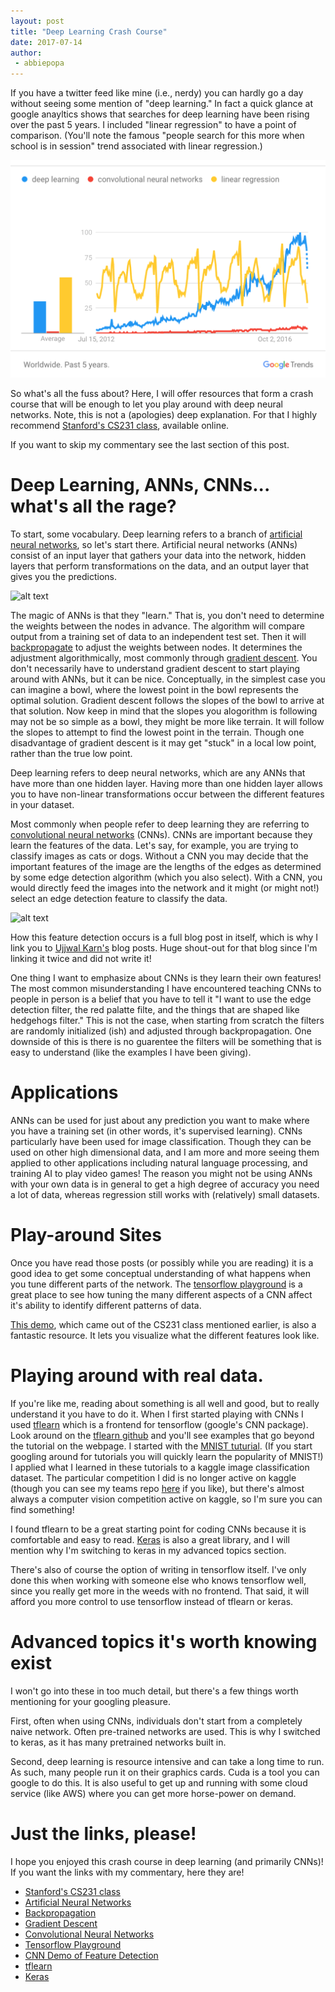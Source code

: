 ```yaml
---
layout: post
title: "Deep Learning Crash Course"
date: 2017-07-14
author:
 - abbiepopa
---
```


If you have a twitter feed like mine (i.e., nerdy) you can hardly go a day without seeing some mention of "deep learning." In fact a quick glance at google anayltics 
shows that searches for deep learning have been rising over the past 5 years. I included "linear regression" to have a point of comparison. (You'll note the famous 
"people search for this more when school is in session" trend associated with linear regression.)

![alt text](https://github.com/abbiepopa/blog_post_drafts/blob/master/Screen%20Shot%202017-07-12%20at%2010.28.35%20AM.png?raw=true  "Google Analytics Graph")

So what's all the fuss about? Here, I will offer resources that form a crash course that will be enough to let you play around with deep neural networks. Note, this is not a (apologies) deep
 explanation. For that I highly recommend [Stanford's CS231 class](http://cs231n.stanford.edu/), available online.
 
If you want to skip my commentary see the last section of this post.

# Deep Learning, ANNs, CNNs... what's all the rage? 

To start, some vocabulary. Deep learning refers to a branch of [artificial neural networks](https://ujjwalkarn.me/2016/08/09/quick-intro-neural-networks/), so let's 
start there. Artificial neural networks (ANNs) consist of an input layer that gathers your data into the network, hidden layers that perform transformations on the data, and an
output layer that gives you the predictions.

![alt text](https://ujwlkarn.files.wordpress.com/2016/08/screen-shot-2016-08-09-at-4-19-50-am.png?w=996&h=736 "Graph from the 'artifical neural networks' link")

The magic of ANNs is that they "learn." That is, you don't need to determine the weights between the nodes in advance. The algorithm will compare output from a training set
of data to an independent test set. Then it will [backpropagate](https://en.wikipedia.org/wiki/Backpropagation) to adjust the weights between nodes. It determines the
adjustment algorithmically, most commonly through [gradient descent](https://github.com/mattnedrich/GradientDescentExample). You don't necessarily have to understand gradient
descent to start playing around with ANNs, but it can be nice. Conceptually, in the simplest case you can imagine a bowl, where the lowest point in the bowl represents 
the optimal solution. Gradient descent follows the slopes of the bowl to arrive at that solution. Now keep in mind that the slopes you alogorithm is following may not
be so simple as a bowl, they might be more like terrain. It will follow the slopes to attempt to find the lowest point in the terrain. Though one disadvantage of gradient
descent is it may get "stuck" in a local low point, rather than the true low point.

Deep learning refers to deep neural networks, which are any ANNs that have more than one hidden layer. Having more than one hidden layer allows you to have non-linear transformations
occur between the different features in your dataset.

Most commonly when people refer to deep learning they are referring to [convolutional neural networks](https://ujjwalkarn.me/2016/08/11/intuitive-explanation-convnets/) 
(CNNs). CNNs are important because they learn the features of the data. Let's say, for example, you are trying to classify images as cats or dogs. Without a CNN you may 
decide that the important features of the image are the lengths of the edges as determined by some edge detection algorithm (which you also select). With a CNN, you would
directly feed the images into the network and it might (or might not!) select an edge detection feature to classify the data. 

![alt text](https://ujwlkarn.files.wordpress.com/2016/08/giphy.gif?w=748 "Graph from 'convolutional neural networks' link")

How this feature detection occurs is a full blog post in itself, which is why I link you to [Ujjwal Karn's](https://ujjwalkarn.me/) blog posts. Huge shout-out for that blog
since I'm linking it twice and did not write it!

One thing I want to emphasize about CNNs is they learn their own features! The most common misunderstanding I have encountered teaching CNNs to people in person is a belief
that you have to tell it "I want to use the edge detection filter, the red palatte filte, and the things that are shaped like hedgehogs filter." This is not the case, when
starting from scratch the filters are randomly initialized (ish) and adjusted through backpropagation. One downside of this is there is no guarentee the filters will be 
something that is easy to understand (like the examples I have been giving). 

# Applications

ANNs can be used for just about any prediction you want to make where you have a training set (in other words, it's supervised learning). CNNs particularly have been used
 for image classification. Though they can be used on other high dimensional data, and I am more and more seeing them applied to other applications including natural language
 processing, and training AI to play video games! The reason you might not be using ANNs with your own data is in general to get a high degree of accuracy you need a lot of
 data, whereas regression still works with (relatively) small datasets.

# Play-around Sites

Once you have read those posts (or possibly while you are reading) it is a good idea to get some conceptual understanding of what happens when you tune different parts of
 the network. The [tensorflow playground](http://playground.tensorflow.org) is a great place to see how tuning the many different aspects of a CNN affect it's ability to
 identify different patterns of data.
 
[This demo](https://cs.stanford.edu/people/karpathy/convnetjs/demo/cifar10.html), which came out of the CS231 class mentioned earlier, is also a fantastic resource. It lets
 you visualize what the different features look like.
 
# Playing around with real data.

If you're like me, reading about something is all well and good, but to really understand it you have to do it. When I first started playing with CNNs I used [tflearn](http://tflearn.org/)
 which is a frontend for tensorflow (google's CNN package). Look around on the [tflearn github](https://github.com/tflearn/tflearn) and you'll see examples that go beyond
 the tutorial on the webpage. I started with the [MNIST tuturial](https://github.com/tflearn/tflearn/blob/master/examples/images/convnet_mnist.py). (If you start googling
 around for tutorials you will quickly learn the popularity of MNIST!) I applied what I learned in these tutorials to a kaggle image classification dataset. The particular
 competition I did is no longer active on kaggle (though you can see my teams repo [here](https://github.com/davisincubator/sashimdig) if you like), but there's almost
 always a computer vision competition active on kaggle, so I'm sure you can find something!
 
I found tflearn to be a great starting point for coding CNNs because it is comfortable and easy to read. [Keras](https://keras.io/) is also a great library, and I will mention
 why I'm switching to keras in my advanced topics section.
 
There's also of course the option of writing in tensorflow itself. I've only done this when working with someone else who knows tensorflow well, since you really get more
 in the weeds with no frontend. That said, it will afford you more control to use tensorflow instead of tflearn or keras.

# Advanced topics it's worth knowing exist

I won't go into these in too much detail, but there's a few things worth mentioning for your googling pleasure.

First, often when using CNNs, individuals don't start from a completely naive network. Often pre-trained networks are used. This is why I switched to keras, as it has many
 pretrained networks built in.
 
Second, deep learning is resource intensive and can take a long time to run. As such, many people run it on their graphics cards. Cuda is a tool you can google to do this. 
 It is also useful to get up and running with some cloud service (like AWS) where you can get more horse-power on demand.

# Just the links, please!

I hope you enjoyed this crash course in deep learning (and primarily CNNs)! If you want the links with my commentary, here they are!
* [Stanford's CS231 class](http://cs231n.stanford.edu/)
* [Artificial Neural Networks](https://ujjwalkarn.me/2016/08/09/quick-intro-neural-networks/)
* [Backpropagation](https://en.wikipedia.org/wiki/Backpropagation)
* [Gradient Descent](https://github.com/mattnedrich/GradientDescentExample)
* [Convolutional Neural Networks](https://ujjwalkarn.me/2016/08/11/intuitive-explanation-convnets/) 
* [Tensorflow Playground](http://playground.tensorflow.org)
* [CNN Demo of Feature Detection](https://cs.stanford.edu/people/karpathy/convnetjs/demo/cifar10.html)
* [tflearn](http://tflearn.org/)
* [Keras](https://keras.io/)